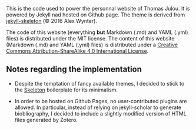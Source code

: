 This is the code used to power the personnal website of Thomas Julou. It is powered by Jekyll nad hosted on Github page.
The theme is derived from [jekyll-skeleton](https://github.com/awochna/jekyll-skeleton/) (© 2016 Alex Wynter).

The code of this website (everything **but** Markdown (.md) and YAML (.yml) files) is distributed under the MIT license.
The content of this website (Markdown (.md) and YAML (.yml) files) is distributed under a [Creative Commons Attribution-ShareAlike 4.0 International License](http://creativecommons.org/licenses/by-sa/4.0/).


## Notes regarding the implementation

- Despite the temptation of fancy available themes, I decided to stick to the [Skeleton](http://getskeleton.com) boilerplate for its minimalism.

- In order to be hosted on Github Pages, no user-contributed plugins are allowed. In particular, instead of relying on jekyll-scholar to generate biobliography, I decided to include a slightly modified version of HTML files generated by Zotero.
